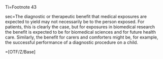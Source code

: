 Ti=Footnote 43

sec=The diagnostic or therapeutic benefit that medical exposures are expected to yield may not necessarily be to the person exposed. For patients, this is clearly the case, but for exposures in biomedical research the benefit is expected to be for biomedical sciences and for future health care. Similarly, the benefit for carers and comforters might be, for example, the successful performance of a diagnostic procedure on a child.

=[OTF/Z/Base]
